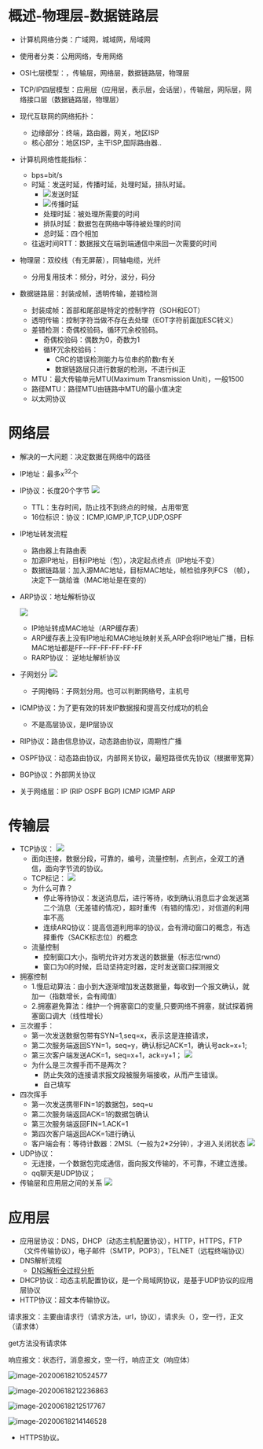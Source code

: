 <!--
 * @Descripttion: 
 * @version: 
 * @Author: wy
 * @Date: 2021年01月31日 11:30:52
 * @LastEditors: wy
 * @LastEditTime: 2021年02月06日 21:03:40
-->

# 概述-物理层-数据链路层

- 计算机网络分类：广域网，城域网，局域网
- 使用者分类：公用网络，专用网络
- OSI七层模型：，传输层，网络层，数据链路层，物理层
- TCP/IP四层模型：应用层（应用层，表示层，会话层），传输层，网际层，网络接口层（数据链路层，物理层）
- 现代互联网的网络拓扑：

  - 边缘部分：终端，路由器，网关，地区ISP
  - 核心部分：地区ISP，主干ISP,国际路由器..
- 计算机网络性能指标：

  - bps=bit/s
  - 时延：发送时延，传播时延，处理时延，排队时延。
    - ![发送时延](image/计算机网络笔记/1612065899382.png)
    - ![传播时延](image/计算机网络笔记/1612065926212.png)
    - 处理时延：被处理所需要的时间
    - 排队时延：数据包在网络中等待被处理的时间
    - 总时延：四个相加
  - 往返时间RTT：数据报文在端到端通信中来回一次需要的时间
- 物理层：双绞线（有无屏蔽），同轴电缆，光纤

  - 分用复用技术：频分，时分，波分，码分
- 数据链路层：封装成帧，透明传输，差错检测

  - 封装成帧：首部和尾部是特定的控制字符（SOH和EOT）
  - 透明传输：控制字符当做不存在去处理（EOT字符前面加ESC转义）
  - 差错检测：奇偶校验码，循环冗余校验码。
    - 奇偶校验码：偶数为0，奇数为1
    - 循环冗余校验码：
      - CRC的错误检测能力与位串的阶数r有关
      - 数据链路层只进行数据的检测，不进行纠正
  - MTU：最大传输单元MTU(Maximum Transmission Unit)，一般1500
  - 路径MTU：路径MTU由链路中MTU的最小值决定
  - 以太网协议

# 网络层

- 解决的一大问题：决定数据在网络中的路径
- IP地址：最多x<sup>32</sup>个
- IP协议：长度20个字节
  ![](image/计算机网络笔记/1612082653429.png)

  - TTL：生存时间，防止找不到终点的时候，占用带宽
  - 16位标识：协议：ICMP,IGMP,IP,TCP,UDP,OSPF
- IP地址转发流程

  - 路由器上有路由表
  - 加源IP地址，目标IP地址（包），决定起点终点（IP地址不变）
  - 数据链路层：加入源MAC地址，目标MAC地址，帧检验序列FCS （帧），决定下一跳给谁（MAC地址是在变的）
- ARP协议：地址解析协议

  ![](image/计算机网络笔记/1612084193153.png)

  - IP地址转成MAC地址（ARP缓存表）
  - ARP缓存表上没有IP地址和MAC地址映射关系,ARP会将IP地址广播，目标MAC地址都是FF--FF-FF-FF-FF-FF
  - RARP协议： 逆地址解析协议
- 子网划分
  ![](image/计算机网络笔记/1612084621542.png)

  - 子网掩码：子网划分用。也可以判断网络号，主机号
- ICMP协议：为了更有效的转发IP数据报和提高交付成功的机会

  - 不是高层协议，是IP层协议
- RIP协议：路由信息协议，动态路由协议，周期性广播
- OSPF协议：动态路由协议，内部网关协议，最短路径优先协议（根据带宽算）
- BGP协议：外部网关协议
- 关于网络层：IP (RIP OSPF BGP) ICMP IGMP ARP

# 传输层

- TCP协议：
  ![](image/计算机网络笔记/1612357886822.png)
  - 面向连接，数据分段，可靠的，编号，流量控制，点到点，全双工的通信，面向字节流的协议。
  - TCP标记：
    ![](image/计算机网络笔记/1612356971520.png)
  - 为什么可靠？
    - 停止等待协议：发送消息后，进行等待，收到确认消息后才会发送第二个消息（无差错的情况），超时重传（有错的情况），对信道的利用率不高
    - 连续ARQ协议：提高信道利用率的协议，会有滑动窗口的概念，有选择重传（SACK标志位）的概念
  - 流量控制
    - 控制窗口大小，指明允许对方发送的数据量（标志位rwnd）
    - 窗口为0的时候，启动坚持定时器，定时发送窗口探测报文
- 拥塞控制
  - 1.慢启动算法：由小到大逐渐增加发送数据量，每收到一个报文确认，就加一（指数增长，会有阈值）
  - 2.拥塞避免算法：维护一个拥塞窗口的变量,只要网络不拥塞，就试探着拥塞窗口调大（线性增长）
- 三次握手：
  - 第一次发送数据包带有SYN=1,seq=x，表示这是连接请求，
  - 第二次服务端返回SYN=1，seq=y，确认标记ACK=1，确认号ack=x+1;
  - 第三次客户端发送ACK=1，seq=x+1，ack=y+1；
    ![](image/计算机网络笔记/1612425160908.png)
  - 为什么是三次握手而不是两次？
    - 防止失效的连接请求报文段被服务端接收，从而产生错误。
    - 自己填写
- 四次挥手
  - 第一次发送携带FIN=1的数据包，seq=u
  - 第二次服务端返回ACK=1的数据包确认
  - 第三次服务端返回FIN=1.ACK=1
  - 第四次客户端返回ACK=1进行确认
  - 客户端会有：等待计数器：2MSL（一般为2*2分钟），才进入关闭状态
    ![](image/计算机网络笔记/1612427279279.png)
- UDP协议：
  - 无连接，一个数据包完成通信，面向报文传输的，不可靠，不建立连接。
  - qq聊天是UDP协议；
- 传输层和应用层之间的关系
  ![](image/计算机网络笔记/1612338009453.png)

# 应用层

- 应用层协议：DNS，DHCP（动态主机配置协议），HTTP，HTTPS，FTP（文件传输协议），电子邮件（SMTP，POP3），TELNET（远程终端协议）
- DNS解析流程
  - [DNS解析全过程分析](https://www.cnblogs.com/kongtongshu/p/11069559.html#top)
- DHCP协议：动态主机配置协议，是一个局域网协议，是基于UDP协议的应用层协议
- HTTP协议：超文本传输协议。
  
请求报文：主要由请求行（请求方法，url，协议），请求头（），空一行，正文（请求体）

get方法没有请求体

响应报文：状态行，消息报文，空一行，响应正文（响应体）

![image-20200618210524577](image/计算机网络笔记/image-20200618210524577.png)

![image-20200618212236863](image/计算机网络笔记/image-20200618212236863.png)

![image-20200618212517767](image/计算机网络笔记/image-20200618212517767.png)

![image-20200618214146528](image/计算机网络笔记/image-20200618214146528.png)

- HTTPS协议。
